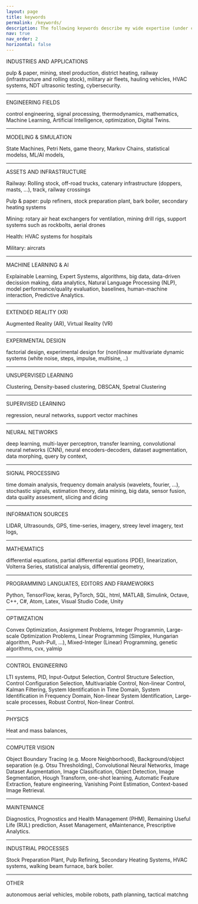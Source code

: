 ```yaml
---
layout: page
title: keywords
permalink: /keywords/  
description: The following keywords describe my wide expertise (under construction)
nav: true
nav_order: 2
horizontal: false
---
```


INDUSTRIES AND APPLICATIONS

pulp & paper, mining, steel production, district heating, railway (infrastructure and rolling stock), military air fleets, hauling vehicles, HVAC systems, NDT ultrasonic testing, cybersecurity.

---

ENGINEERING FIELDS

 control engineering, signal processing, thermodynamics, mathematics, Machine Learning, Artificial Intelligence, optimization, Digital Twins. 

---
MODELING & SIMULATION

State Machines, Petri Nets, game theory, Markov Chains, statistical modelss, ML/AI models,  

---
ASSETS AND INFRASTRUCTURE

Railway: Rolling stock, off-road trucks, catenary infrastructure (doppers, masts, ...), track, railway crossings

Pulp & paper:  pulp refiners, stock preparation plant, bark boiler, secondary heating systems

Mining:  rotary air heat exchangers for ventilation, mining drill rigs, support systems such as rockbolts, aerial drones

Health: HVAC systems for hospitals

Military: aircrats

---
MACHINE LEARNING & AI

Explainable Learning, Expert Systems,  algorithms, big data, data-driven decission making, data analytics, Natural Language Processing (NLP), model performance/quality  evaluation, baselines, human-machine interaction, Predictive Analytics. 

---
EXTENDED REALITY (XR)

Augmented Reality (AR), Virtual Reality (VR)

---
EXPERIMENTAL DESIGN

factorial design, experimental design for (non)linear multivariate dynamic systems (white noise, steps, impulse, multisine, ..)

---
UNSUPERVISED LEARNING

Clustering, Density-based clustering, DBSCAN, Spetral Clustering

---
SUPERVISED LEARNING

regression, neural networks, support vector machines

---
NEURAL NETWORKS

deep learning, multi-layer perceptron, transfer learning, convolutional neural networks (CNN), neural encoders-decoders,  dataset augmentation, data morphing, query by context, 

---
SIGNAL PROCESSING

time domain analysis,  frequency domain analysis (wavelets, fourier, ...), stochastic signals, estimation theory, data mining, big data,  sensor fusion, data quality assesment, slicing and dicing 

---
INFORMATION SOURCES

LIDAR, Ultrasounds, GPS, time-series, imagery, streey level imagery, text logs, 

---
MATHEMATICS

differential equations, partial differential equations (PDE), linearization, Volterra Series, statistical analysis, differential geometry, 

---
PROGRAMMING LANGUATES, EDITORS AND FRAMEWORKS

Python, TensorFlow, keras, PyTorch, SQL, html, MATLAB, Simulink, Octave, C++, C#, Atom, Latex, Visual Studio Code, Unity

---
OPTIMIZATION

Convex Optimization, Assignment Problems, Integer Programmin, Large-scale Optimization Problems, Linear Programming (Simplex, Hungarian algorithm, Push-Pull, ...), Mixed-Integer (Linear) Programming, genetic algorithms, cvx, yalmip

---
CONTROL ENGINEERING

LTI systems, PID, Input-Output Selection, Control Structure Selection, Control Configuration Selection,  Multivariable Control, Non-linear Control, Kalman Filtering, System Identification in Time Domain, System Identification in Frequency Domain, Non-linear System Identification, Large-scale processes, Robust Control, Non-linear Control.

---
PHYSICS

Heat and mass balances, 

---
COMPUTER VISION

Object Boundary Tracing (e.g. Moore Neighborhood), Background/object separation (e.g. Otsu Thresholding), Convolutional Neural Networks, Image Dataset Augmentation, Image Classification, Object Detection, Image Segmentation, Hough Transform, one-shot learning, Automatic Feature Extraction, feature engineering, Vanishing Point Estimation, Context-based Image Retrieval. 

---
MAINTENANCE

Diagnostics, Prognostics and Health Management (PHM), Remaining Useful Life (RUL) prediction, Asset Management, eMaintenance, Prescriptive Analytics. 

---
INDUSTRIAL PROCESSES

Stock Preparation Plant, Pulp Refining, Secondary Heating Systems, HVAC systems, walking beam furnace, bark boiler. 

---
OTHER

autonomous aerial vehicles, mobile robots, path planning, tactical matchng